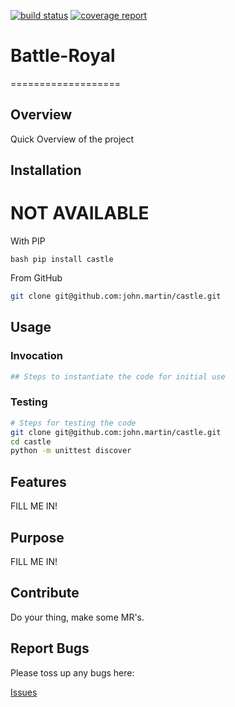 [![build status](https://github.com/john.martin/castle/badges/master/build.svg)](https://github.com/john.martin/castle/commits/master)
[![coverage report](https://github.com/john.martin/castle/badges/master/coverage.svg)](https://github.com/john.martin/castle/commits/master)

# Battle-Royal
===================

## Overview

Quick Overview of the project

## Installation


# NOT AVAILABLE
With PIP

``bash
pip install castle
``

From GitHub

```bash
git clone git@github.com:john.martin/castle.git
```

## Usage

### Invocation

```python
## Steps to instantiate the code for initial use
```

### Testing

```bash
# Steps for testing the code
git clone git@github.com:john.martin/castle.git
cd castle
python -m unittest discover
```

## Features

FILL ME IN!

## Purpose

FILL ME IN!

## Contribute

Do your thing, make some MR's.

## Report Bugs

Please toss up any bugs here:

[Issues](https://github.com/john.martin/castle/issues)
